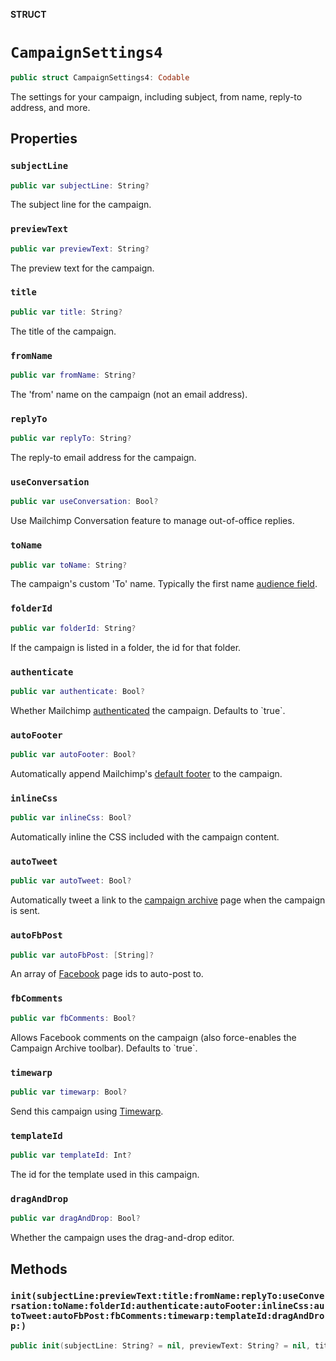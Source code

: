 **STRUCT**

# `CampaignSettings4`

```swift
public struct CampaignSettings4: Codable
```

The settings for your campaign, including subject, from name, reply-to address, and more.

## Properties
### `subjectLine`

```swift
public var subjectLine: String?
```

The subject line for the campaign.

### `previewText`

```swift
public var previewText: String?
```

The preview text for the campaign.

### `title`

```swift
public var title: String?
```

The title of the campaign.

### `fromName`

```swift
public var fromName: String?
```

The &#x27;from&#x27; name on the campaign (not an email address).

### `replyTo`

```swift
public var replyTo: String?
```

The reply-to email address for the campaign.

### `useConversation`

```swift
public var useConversation: Bool?
```

Use Mailchimp Conversation feature to manage out-of-office replies.

### `toName`

```swift
public var toName: String?
```

The campaign&#x27;s custom &#x27;To&#x27; name. Typically the first name [audience field](https://mailchimp.com/help/getting-started-with-merge-tags/).

### `folderId`

```swift
public var folderId: String?
```

If the campaign is listed in a folder, the id for that folder.

### `authenticate`

```swift
public var authenticate: Bool?
```

Whether Mailchimp [authenticated](https://mailchimp.com/help/about-email-authentication/) the campaign. Defaults to &#x60;true&#x60;.

### `autoFooter`

```swift
public var autoFooter: Bool?
```

Automatically append Mailchimp&#x27;s [default footer](https://mailchimp.com/help/about-campaign-footers/) to the campaign.

### `inlineCss`

```swift
public var inlineCss: Bool?
```

Automatically inline the CSS included with the campaign content.

### `autoTweet`

```swift
public var autoTweet: Bool?
```

Automatically tweet a link to the [campaign archive](https://mailchimp.com/help/about-email-campaign-archives-and-pages/) page when the campaign is sent.

### `autoFbPost`

```swift
public var autoFbPost: [String]?
```

An array of [Facebook](https://mailchimp.com/help/connect-or-disconnect-the-facebook-integration/) page ids to auto-post to.

### `fbComments`

```swift
public var fbComments: Bool?
```

Allows Facebook comments on the campaign (also force-enables the Campaign Archive toolbar). Defaults to &#x60;true&#x60;.

### `timewarp`

```swift
public var timewarp: Bool?
```

Send this campaign using [Timewarp](https://mailchimp.com/help/use-timewarp/).

### `templateId`

```swift
public var templateId: Int?
```

The id for the template used in this campaign.

### `dragAndDrop`

```swift
public var dragAndDrop: Bool?
```

Whether the campaign uses the drag-and-drop editor.

## Methods
### `init(subjectLine:previewText:title:fromName:replyTo:useConversation:toName:folderId:authenticate:autoFooter:inlineCss:autoTweet:autoFbPost:fbComments:timewarp:templateId:dragAndDrop:)`

```swift
public init(subjectLine: String? = nil, previewText: String? = nil, title: String? = nil, fromName: String? = nil, replyTo: String? = nil, useConversation: Bool? = nil, toName: String? = nil, folderId: String? = nil, authenticate: Bool? = nil, autoFooter: Bool? = nil, inlineCss: Bool? = nil, autoTweet: Bool? = nil, autoFbPost: [String]? = nil, fbComments: Bool? = nil, timewarp: Bool? = nil, templateId: Int? = nil, dragAndDrop: Bool? = nil)
```
